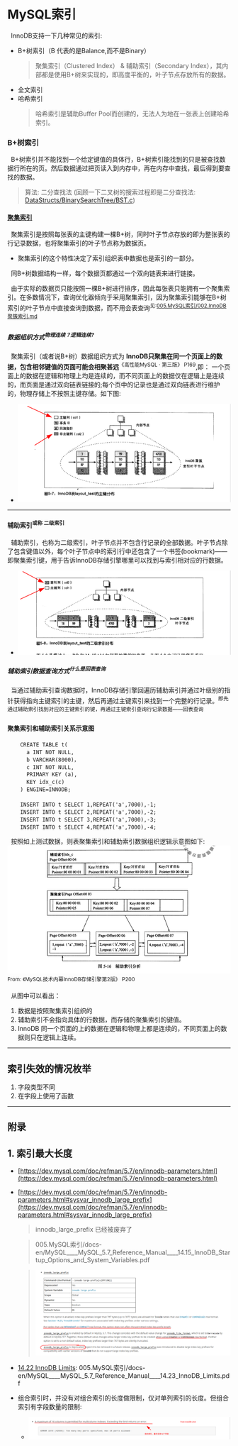 # MySQL索引
&nbsp;&nbsp;InnoDB支持一下几种常见的索引:
- B+树索引（B 代表的是Balance,而不是Binary）
  > 聚集索引（Clustered Index） & 辅助索引（Secondary Index），其内部都是使用B+树来实现的，即高度平衡的，叶子节点存放所有的数据。
- 全文索引
- 哈希索引
  > 哈希索引是辅助Buffer Pool而创建的，无法人为地在一张表上创建哈希索引。

### B+树索引
&nbsp;&nbsp;B+树索引并不能找到一个给定键值的具体行，B+树索引能找到的只是被查找数据行所在的页。然后数据通过把页读入到内存中，再在内存中查找，最后得到要查找的数据。
> 算法: 二分查找法 (回顾一下二叉树的搜索过程即是二分查找法: [DataStructs/BinarySearchTree/BST.c](https://gitee.com/WeiLU/DSA2))

#### [聚集索引](../005.MySQL索引/002.InnoDB聚簇索引.md)
&nbsp;&nbsp;聚集索引是按照每张表的主键构建一棵B+树，同时叶子节点存放的即为整张表的行记录数据，也将聚集索引的叶子节点称为数据页。
- 聚集索引的这个特性决定了索引组织表中数据也是索引的一部分。

&nbsp;&nbsp;同B+树数据结构一样，每个数据页都通过一个双向链表来进行链接。

&nbsp;&nbsp;由于实际的数据页只能按照一棵B+树进行排序，因此每张表只能拥有一个聚集索引。在多数情况下，查询优化器倾向于采用聚集索引，因为聚集索引能够在B+树索引的叶子节点中直接查询到数据，而不用会表查询<sup>见:[005.MySQL索引/002.InnoDB聚簇索引.md](../005.MySQL索引/002.InnoDB聚簇索引.md)</sup>

##### 数据组织方式<sup>物理连续？逻辑连续?</sup>
&nbsp;&nbsp;聚集索引（或者说B+树）数据组织方式为 **InnoDB只聚集在同一个页面上的数据，包含相邻键值的页面可能会相聚甚远**<sup>《高性能MySQL · 第三版》 P169</sup>,即： 一个页面上的数据在逻辑和物理上均是连续的，而不同页面上的数据仅在逻辑上是连续的，而页面是通过双向链表链接的;每个页中的记录也是通过双向链表进行维护的，物理存储上不按照主键存储。如下图:
- <img src="./pics/mysql-innodb-save-001.png"/>

---

#### 辅助索引<sup>或称 二级索引</sup>
&nbsp;&nbsp;辅助索引，也称为二级索引，叶子节点并不包含行记录的全部数据。叶子节点除了包含键值以外，每个叶子节点中的索引行中还包含了一个书签(bookmark)——即聚集索引键，用于告诉InnoDB存储引擎哪里可以找到与索引相对应的行数据。
- <img src="./pics/mysql-innodb-sec-index.png">

##### 辅助索引数据查询方式<sup>什么是回表查询</sup>
&nbsp;&nbsp;当通过辅助索引查询数据时，InnoDB存储引擎回遍历辅助索引并通过叶级别的指针获得指向主键索引的主键，然后再通过主键索引来找到一个完整的行记录。<sup>即先通过辅助索引找到对应的主键索引的键，再通过主键索引查询行记录数据——回表查询</sup>

#### 聚集索引和辅助索引关系示意图
```txt
    CREATE TABLE t(
      a INT NOT NULL,
      b VARCHAR(8000)，
      c INT NOT NULL,
      PRIMARY KEY (a),
      KEY idx_c(c)
    ) ENGINE=INNODB;

    INSERT INTO t SELECT 1,REPEAT('a',7000),-1;
    INSERT INTO t SELECT 2,REPEAT('a',7000),-2;
    INSERT INTO t SELECT 3,REPEAT('a',7000),-3;
    INSERT INTO t SELECT 4,REPEAT('a',7000),-4;
```

&nbsp;&nbsp;按照如上测试数据，则表聚集索引和辅助索引数据组织逻辑示意图如下:
<img src="./pics/cluster-sec-2022-09-20_08-07.png"><sup>From: 《MySQL技术内幕InnoDB存储引擎第2版》 P200</sup>

&nbsp;&nbsp;从图中可以看出：
1. 数据是按照聚集索引组织的
2. 辅助索引不会指向具体的行数据，而存储的聚集索引的键值。
3. InnoDB 同一个页面的上的数据在逻辑和物理上都是连续的，不同页面上的数据则只在逻辑上连续。


---
## 索引失效的情况枚举
1. 字段类型不同
2. 在字段上使用了函数

---
## 附录
## 1. 索引最大长度
+ [https://dev.mysql.com/doc/refman/5.7/en/innodb-parameters.html](https://dev.mysql.com/doc/refman/5.7/en/innodb-parameters.html)
+ [https://dev.mysql.com/doc/refman/5.7/en/innodb-parameters.html#sysvar_innodb_large_prefix](https://dev.mysql.com/doc/refman/5.7/en/innodb-parameters.html#sysvar_innodb_large_prefix)
   > innodb_large_prefix  已经被废弃了

   > 005.MySQL索引/docs-en/MySQL____MySQL_5.7_Reference_Manual____14.15_InnoDB_Startup_Options_and_System_Variables.pdf
   
   > <img src="./pics/innodb-large-prefix-index20220918.png"/>
+ [14.22 InnoDB Limits](https://dev.mysql.com/doc/refman/5.7/en/innodb-limits.html): 005.MySQL索引/docs-en/MySQL____MySQL_5.7_Reference_Manual____14.23_InnoDB_Limits.pdf
+ 组合索引时，并没有对组合索引的长度做限制，仅对单列索引的长度。但组合索引有字段数量的限制:
  - <img src="./pics/index-limit-2022-09-18_23-52.png"/>